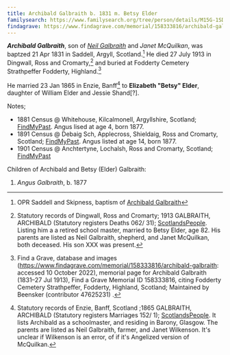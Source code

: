 ```yaml
---
title: Archibald Galbraith b. 1831 m. Betsy Elder
familysearch: https://www.familysearch.org/tree/person/details/M15G-1SD
findagrave: https://www.findagrave.com/memorial/158333816/archibald-galbraith
---
```

***Archibald Galbraith***, son of *[Neil Galbraith](galbraith-neil-1797-mcquilkan.md)* and *Janet McQuilkan*, was baptzed 21 Apr 1831 in Saddell, Argyll, Scotland.[^birth]  He died 27 July 1913 in Dingwall, Ross and Cromarty,[^death] and buried at Fodderty Cemetery Strathpeffer
Fodderty, Highland.[^burial]

He married 23 Jan 1865 in Enzie, Banff[^marriage] to **Elizabeth "Betsy" Elder**, daughter of William Elder and Jessie Shand[?].

Notes;

* 1881 Census @ Whitehouse, Kilcalmonell, Argyllshire, Scotland; [FindMyPast](https://www.findmypast.com/transcript?id=GBC/1881/0029366053&expand=true).  Angus lised at age 4, born 1877.
* 1891 Census @ Debaig Sch, Applecross, Shieldaig, Ross and Cromarty, Scotland; [FindMyPast](https://www.findmypast.com/transcript?id=GBC/1891/0031922858&expand=true).  Angus listed at age 14, born 1877.
* 1901 Census @ Anchtertyne, Lochalsh, Ross and Cromarty, Scotland; [FindMyPast](https://www.findmypast.com/transcript?id=GBC/1901/0034285059&expand=true)

Children of Archibald and Betsy (Elder) Galbraith:

1. *Angus Galbraith*, b. 1877

[^birth]: OPR Saddell and Skipness, baptism of [Archibald Galbraith](/sources/opr-saddell-skipness-births.md#1831-04-21-archibald-galbraith)

[^marriage]: Statutory records of Enzie, Banff, Scotland ;1865 GALBRAITH, ARCHIBALD (Statutory registers Marriages 152/ 1); [ScotlandsPeople](https://www.scotlandspeople.gov.uk/view-image/nrs_stat_marriages/9958148). It lists Archibald as a schoolmaster, and residing in Barony, Glasgow.  The parents are listed as Neil Galbraith, farmer, and Janet Wilkenson.  It's unclear if Wilkenson is an error, of if it's Angelized version of McQuilkan.

[^death]: Statutory records of Dingwall, Ross and Cromarty; 1913 GALBRAITH, ARCHIBALD (Statutory registers Deaths 062/ 31); [ScotlandsPeople](https://www.scotlandspeople.gov.uk/view-image/nrs_stat_deaths/6618849). Listing him a a retired school master, married to Betsy Elder, age 82.  His parents are listed as Neil Galbraith, shepherd, and Janet McQuilkan, both deceased.  His son XXX was present.

[^burial]: Find a Grave, database and images (https://www.findagrave.com/memorial/158333816/archibald-galbraith: accessed 10 October 2022), memorial page for Archibald Galbraith (1831–27 Jul 1913), Find a Grave Memorial ID 158333816, citing Fodderty Cemetery Strathpeffer, Fodderty, Highland, Scotland; Maintained by Beensker (contributor 47625231) .
